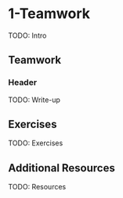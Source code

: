 # 1-Teamwork

TODO: Intro

## Teamwork

### Header

TODO: Write-up

## Exercises

TODO: Exercises

## Additional Resources

TODO: Resources